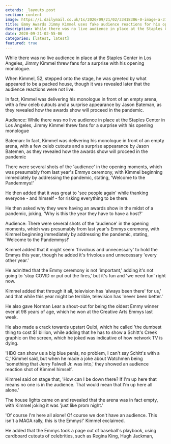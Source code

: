 ```yaml
---
extends: _layouts.post
section: content
image: https://i.dailymail.co.uk/1s/2020/09/21/02/33418306-0-image-a-37_1600652892427.jpg 
title: Emmy Awards Jimmy Kimmel uses fake audience reactions for his opening monologue 
description: While there was no live audience in place at the Staples Center in Los Angeles, Jimmy Kimmel threw fans for a surprise with his opening monologue. 
date: 2020-09-21-02-55-06 
categories: [latest, latest] 
featured: true 
--- 
```

While there was no live audience in place at the Staples Center in Los Angeles, Jimmy Kimmel threw fans for a surprise with his opening monologue.

When Kimmel, 52, stepped onto the stage, he was greeted by what appeared to be a packed house, though it was revealed later that the audience reactions were not live.

In fact, Kimmel was delivering his monologue in front of an empty arena, with a few celeb cutouts and a surprise appearance by Jason Bateman, as they revealed how the awards show will proceed in the pandemic.

Audience: While there was no live audience in place at the Staples Center in Los Angeles, Jimmy Kimmel threw fans for a surprise with his opening monologue

Bateman: In fact, Kimmel was delivering his monologue in front of an empty arena, with a few celeb cutouts and a surprise appearance by Jason Batemen, as they revealed how the awards show will proceed in the pandemic

There were several shots of the 'audience' in the opening moments, which was presumably from last year's Emmys ceremony, with Kimmel beginning immediately by addressing the pandemic, stating, 'Welcome to the Pandemmys!'

He then added that it was great to 'see people again' while thanking everyone - and himself - for risking everything to be there.

He then asked why they were having an awards show in the midst of a pandemic, joking, 'Why is this the year they have to have a host?'

Audience: There were several shots of the 'audience' in the opening moments, which was presumably from last year's Emmys ceremony, with Kimmel beginning immediately by addressing the pandemic, stating, 'Welcome to the Pandemmys!'

Kimmel added that it might seem 'frivolous and unnecessary' to hold the Emmys this year, though he added it's frivolous and unnecessary 'every other year.'  

He admitted that the Emmy ceremony is not 'important,' adding it's not going to 'stop COVID or put out the fires,' but it's fun and 'we need fun' right now.

Kimmel added that through it all, television has 'always been there' for us,' and that while this year might be terrible, television has 'never been better.'

He also gave Norman Lear a shout-out for being the oldest Emmy winner ever at 98 years of age, which he won at the Creative Arts Emmys last week.

He also made a crack towards upstart Quibi, which he called 'the dumbest thing to cost $1 billion, while adding that he has to show a Schitt's Creek graphic on the screen, which he joked was indicative of how network TV is dying.

'HBO can show us a big blue penis, no problem, I can't say Schitt's with a C,' Kimmel said, but when he made a joke about Watchmen being 'something that Jerry Falwell Jr. was into,' they showed an audience reaction shot of Kimmel himself.

Kimmel said on stage that, 'How can I be down there? If I'm up here that means no one is in the audience. That would mean that I'm up here all alone.'

The house lights came on and revealed that the arena was in fact empty, with Kimmel joking it was 'just like prom night.' 

'Of course I'm here all alone! Of course we don't have an audience. This isn't a MAGA rally, this is the Emmys!' Kimmel exclaimed.

He added that the Emmys took a page out of baseball's playbook, using cardboard cutouts of celebrities, such as Regina King, Hugh Jackman, 

